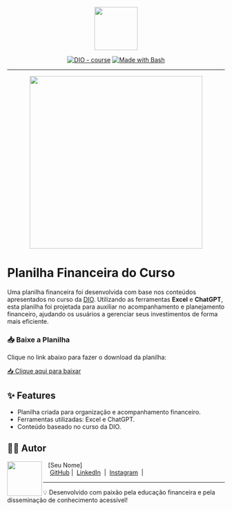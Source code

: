 <p align="center">
    <img width="100" src=".github/assets/banner.png">
</p>

<p align="center">
<a href="https://dio.me/"><img src="https://img.shields.io/badge/DIO-Course-28DA77?logo=youtube" alt="DIO - course"></a>
<a href="https://www.gnu.org/software/bash/" title="Go to Bash homepage"><img src="https://img.shields.io/badge/Prompt-Project-blue?logo=gnu-bash&amp;logoColor=white" alt="Made with Bash"></a></p>

-------

<p align="center">
<img 
    src="./assets/cover.png"
    width="400"  
/>
</p>

# Planilha Financeira do Curso

Uma planilha financeira foi desenvolvida com base nos conteúdos apresentados no curso da [DIO](https://dio.me). Utilizando as ferramentas **Excel** e **ChatGPT**, esta planilha foi projetada para auxiliar no acompanhamento e planejamento financeiro, ajudando os usuários a gerenciar seus investimentos de forma mais eficiente.

### 📥 Baixe a Planilha

Clique no link abaixo para fazer o download da planilha:

<a href="[/mnt/data/Tabela%20Curso.xlsx](https://github.com/nandobello/Planilha-financeira-com-IA/blob/main/Tabela%20Curso.xlsx)" title="Download Planilha">📥 Clique aqui para baixar</a>

## ✨ Features

- Planilha criada para organização e acompanhamento financeiro.
- Ferramentas utilizadas: Excel e ChatGPT.
- Conteúdo baseado no curso da DIO.

## 👨‍💻 Autor

<p>
    <img 
      align=left 
      margin=10 
      width=80 
      src="https://avatars.githubusercontent.com/u/37452836?v=4"
    />
    <p>&nbsp&nbsp&nbsp[Seu Nome]<br>
    &nbsp&nbsp&nbsp
    <a href="https://github.com/seu-usuario">
    GitHub</a>&nbsp;|&nbsp;
    <a href="https://linkedin.com/in/seu-perfil">
    LinkedIn</a>
&nbsp;|&nbsp;
    <a href="https://www.instagram.com/seu-perfil/">
    Instagram</a>
&nbsp;|&nbsp;</p>
</p>

---

💡 Desenvolvido com paixão pela educação financeira e pela disseminação de conhecimento acessível!
